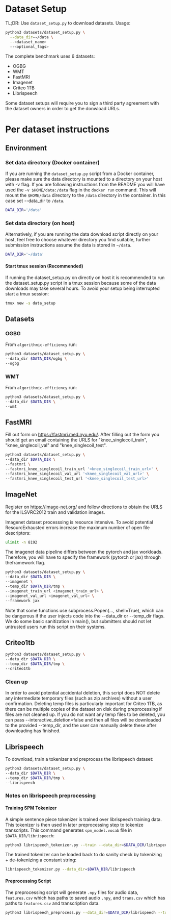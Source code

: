 # Dataset Setup
TL;DR: 
Use `dataset_setup.py` to download datasets.
Usage:
```bash
python3 datasets/dataset_setup.py \
  --data_dir=~/data \
  --<dataset_name>
  --<optional_fags>
```
The complete benchmark uses 6 datasets:
- OGBG
- WMT
- FastMRI
- Imagenet 
- Criteo 1TB
- Librispeech


Some dataset setups will require you to sign a third party agreement with the dataset owners in order to get the donwload URLs.

# Per dataset instructions
## Environment

### Set data directory (Docker container)
If you are running the `dataset_setup.py` script from a Docker container, please 
make sure the data directory is mounted to a directory on your host with
-v flag. If you are following instructions from the README you will have used 
the `-v $HOME/data:/data` flag in the `docker run` command. This will mount
the `$HOME/data` directory to the `/data` directory in the container. 
In this case set --data_dir to  `/data`. 
```bash
DATA_DIR='/data'
```
### Set data directory (on host)
Alternatively, if you are running the data download script directly on your host, feel free
to choose whatever directory you find suitable, further submission instructions 
assume the data is stored in `~/data`.
```bash
DATA_DIR='~/data'
```
#### Start tmux session (Recommended)
If running the dataset_setup.py on directly on host it is recommended to run 
the dataset_setup.py script in a tmux session because some of the data downloads may 
take several hours. To avoid your setup being interrupted start a tmux session:
```bash
tmux new -s data_setup
```


## Datasets

### OGBG 
From `algorithmic-efficiency` run:
```bash
python3 datasets/dataset_setup.py \
--data_dir $DATA_DIR/ogbg \
--ogbg
```

### WMT 
From `algorithmic-efficiency` run:
```bash
python3 datasets/dataset_setup.py \
--data_dir $DATA_DIR \
--wmt
```


## FastMRI
Fill out form on https://fastmri.med.nyu.edu/. After filling out the form 
you should get an email containing the URLS for "knee_singlecoil_train",
"knee_singlecoil_val" and "knee_singlecoil_test".  

```bash
python3 datasets/dataset_setup.py \
--data_dir $DATA_DIR \
--fastmri \
--fastmri_knee_singlecoil_train_url '<knee_singlecoil_train_url>' \
--fastmri_knee_singlecoil_val_url '<knee_singlecoil_val_url>' \
--fastmri_knee_singlecoil_test_url '<knee_singlecoil_test_url>'
```

## ImageNet
Register on https://image-net.org/ and follow directions to obtain the 
URLS for the ILSVRC2012 train and validation images.

Imagenet dataset processsing is resource intensive. To avoid potential
ResourcExhausted errors increase the maximum number of open file descriptors:
```bash
ulimit -n 8192
```

The imagenet data pipeline differs between the pytorch and jax workloads. 
Therefore, you will have to specify the framework (pytorch or jax) through theframework flag.

```bash
python3 datasets/dataset_setup.py \ 
--data_dir $DATA_DIR \
--imagenet \
--temp_dir $DATA_DIR/tmp \  
--imagenet_train_url <imagenet_train_url> \
--imagenet_val_url <imagenet_val_url> \
--framework jax

```

Note that some functions use subprocess.Popen(..., shell=True), which can be
dangerous if the user injects code into the --data_dir or --temp_dir flags. We
do some basic sanitization in main(), but submitters should not let untrusted
users run this script on their systems.

## Criteo1tb
```bash
python3 datasets/dataset_setup.py \
--data_dir $DATA_DIR \
--temp_dir $DATA_DIR/tmp \
--criteo1tb 
```

### Clean up 
In order to avoid potential accidental deletion, this script does NOT
delete any intermediate temporary files (such as zip archives) without a user
confirmation. Deleting temp files is particularly important for Criteo 1TB, as
there can be multiple copies of the dataset on disk during preprocessing if
files are not cleaned up. If you do not want any temp files to be deleted, you
can pass --interactive_deletion=false and then all files will be downloaded to
the provided --temp_dir, and the user can manually delete these after
downloading has finished.


## Librispeech
To download, train a tokenizer and preprocess the librispeech dataset:
```bash
python3 datasets/dataset_setup.py \
--data_dir $DATA_DIR \
--temp_dir $DATA_DIR/tmp \
--librispeech
```

### Notes on librispeech preprocessing
#### Training SPM Tokenizer
 A simple sentence piece tokenizer is trained over librispeech training
 data. This tokenizer is then used in later preprocessing step to tokenize transcripts.
This command generates `spm_model.vocab` file in `$DATA_DIR/librispeech`:
```bash
python3 librispeech_tokenizer.py --train --data_dir=$DATA_DIR/librispeech
```

The trained tokenizer can be loaded back to do sanity check by tokenizing + de-tokenizing a constant string:
```bash
librispeech_tokenizer.py --data_dir=$DATA_DIR/librispeech
```

#### Preprocessing Script
The preprocessing script will generate `.npy` files for audio data, `features.csv` which has paths to saved audio `.npy`, and `trans.csv` which has paths to `features.csv` and transcription data.

```bash
python3 librispeech_preprocess.py --data_dir=$DATA_DIR/librispeech --tokenizer_vocab_path=$DATA_DIR/librispeech/spm_model.vocab
```



